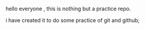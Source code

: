 hello everyone , this is nothing but a practice repo.

i have created it to do some practice of git and github;